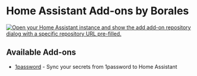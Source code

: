 # Home Assistant Add-ons by Borales

[![Open your Home Assistant instance and show the add add-on repository dialog with a specific repository URL pre-filled.](https://my.home-assistant.io/badges/supervisor_add_addon_repository.svg)](https://my.home-assistant.io/redirect/supervisor_add_addon_repository/?repository_url=https%3A%2F%2Fgithub.com%2FBorales%2Fhassio-addons)

## Available Add-ons

- [1password](./hassio-1password-addon/) - Sync your secrets from 1password to Home Assistant
